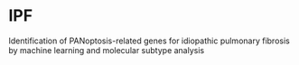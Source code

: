 # IPF
Identification of PANoptosis-related genes for idiopathic pulmonary fibrosis by machine learning and molecular subtype analysis

